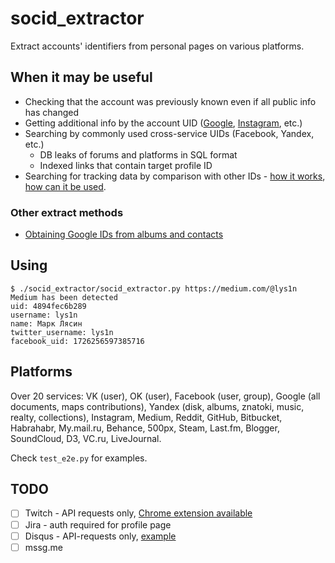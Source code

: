 # socid_extractor
Extract accounts' identifiers from personal pages on various platforms.

## When it may be useful

- Checking that the account was previously known even if all public info has changed
- Getting additional info by the account UID ([Google](https://medium.com/week-in-osint/getting-a-grasp-on-googleids-77a8ab707e43), [Instagram](https://osintcurio.us/2019/10/01/searching-instagram-part-2/), etc.)
- Searching by commonly used cross-service UIDs (Facebook, Yandex, etc.)
  - DB leaks of forums and platforms in SQL format
  - Indexed links that contain target profile ID
- Searching for tracking data by comparison with other IDs - [how it works](https://www.eff.org/wp/behind-the-one-way-mirror), [how can it be used](https://www.nytimes.com/interactive/2019/12/19/opinion/location-tracking-cell-phone.html).

### Other extract methods

- [Obtaining Google IDs from albums and contacts](https://medium.com/week-in-osint/getting-a-grasp-on-googleids-77a8ab707e43)

## Using
```
$ ./socid_extractor/socid_extractor.py https://medium.com/@lys1n
Medium has been detected
uid: 4894fec6b289
username: lys1n
name: Марк Лясин
twitter_username: lys1n
facebook_uid: 1726256597385716
```

## Platforms

Over 20 services: VK (user), OK (user), Facebook (user, group), Google (all documents, maps contributions), Yandex (disk, albums, znatoki, music, realty, collections), Instagram, Medium, Reddit, GitHub, Bitbucket, Habrahabr, My.mail.ru, Behance, 500px, Steam, Last.fm, Blogger, SoundCloud, D3, VC.ru, LiveJournal.

Check `test_e2e.py` for examples.

## TODO

- [ ] Twitch - API requests only, [Chrome extension available](https://chrome.google.com/webstore/detail/twitch-username-and-user/laonpoebfalkjijglbjbnkfndibbcoon)
- [ ] Jira - auth required for profile page
- [ ] Disqus - API-requests only, [example](https://disqus.com/api/3.0/users/details?user=username%3Arohfsim&attach=userFlaggedUser&api_key=E8Uh5l5fHZ6gD8U3KycjAIAk46f68Zw7C6eW8WSjZvCLXebZ7p0r1yrYDrLilk2F)
- [ ] mssg.me